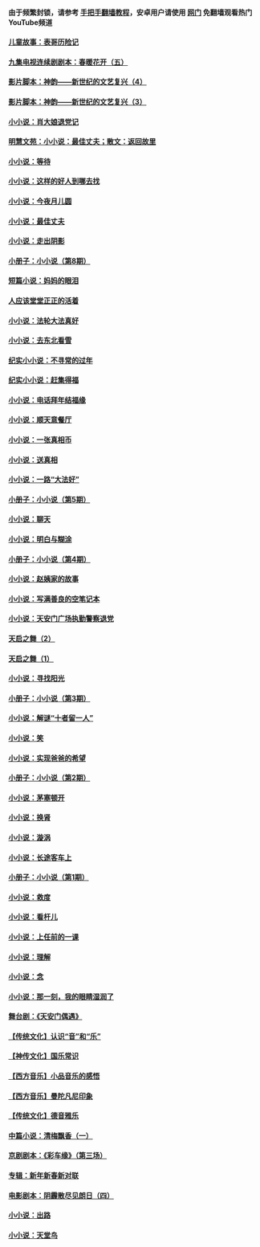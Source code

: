 #### 由于频繁封锁，请参考 [手把手翻墙教程](https://github.com/gfw-breaker/guides/wiki/)，安卓用户请使用 [网门](https://github.com/gfw-breaker/nogfw/blob/master/dl.md?t=05012100) 免翻墙观看热门YouTube频道 

#### [儿童故事：表哥历险记](../pages/328/383535.md?t=05012100) 

#### [九集电视连续剧剧本：春暖花开（五）](../pages/328/275919.md?t=05012100) 

#### [影片脚本：神韵——新世纪的文艺复兴（4）](../pages/328/266089.md?t=05012100) 

#### [影片脚本：神韵——新世纪的文艺复兴（3）](../pages/328/266087.md?t=05012100) 

#### [小小说：肖大娘退党记](../pages/328/239807.md?t=05012100) 

#### [明慧文苑：小小说：最佳丈夫；散文：返回故里](../pages/328/3439.md?t=05012100) 

#### [小小说：等待](../pages/328/223927.md?t=05012100) 

#### [小小说：这样的好人到哪去找](../pages/328/209396.md?t=05012100) 

#### [小小说：今夜月儿圆](../pages/328/193588.md?t=05012100) 

#### [小小说：最佳丈夫](../pages/328/190938.md?t=05012100) 

#### [小小说：走出阴影](../pages/328/190744.md?t=05012100) 

#### [小册子：小小说（第8期）](../pages/328/188202.md?t=05012100) 

#### [短篇小说：妈妈的眼泪](../pages/328/187712.md?t=05012100) 

#### [人应该堂堂正正的活着](../pages/328/182430.md?t=05012100) 

#### [小小说：法轮大法真好](../pages/328/174669.md?t=05012100) 

#### [小小说：去东北看雪](../pages/328/173882.md?t=05012100) 

#### [纪实小小说：不寻常的过年](../pages/328/173187.md?t=05012100) 

#### [纪实小小说：赶集得福](../pages/328/172652.md?t=05012100) 

#### [小小说：电话拜年结福缘](../pages/328/172533.md?t=05012100) 

#### [小小说：顺天意餐厅](../pages/328/170182.md?t=05012100) 

#### [小小说：一张真相币](../pages/328/169410.md?t=05012100) 

#### [小小说：送真相](../pages/328/166713.md?t=05012100) 

#### [小小说：一路“大法好”](../pages/328/162016.md?t=05012100) 

#### [小册子：小小说（第5期）](../pages/328/161131.md?t=05012100) 

#### [小小说：聊天](../pages/328/159640.md?t=05012100) 

#### [小小说：明白与糊涂](../pages/328/158101.md?t=05012100) 

#### [小册子：小小说（第4期）](../pages/328/158006.md?t=05012100) 

#### [小小说：赵姨家的故事](../pages/328/157843.md?t=05012100) 

#### [小小说：写满善良的空笔记本](../pages/328/157382.md?t=05012100) 

#### [小小说：天安门广场执勤警察退党](../pages/328/156982.md?t=05012100) 

#### [天启之舞（2）](../pages/328/153440.md?t=05012100) 

#### [天启之舞（1）](../pages/328/153439.md?t=05012100) 

#### [小小说：寻找阳光](../pages/328/153065.md?t=05012100) 

#### [小册子：小小说（第3期）](../pages/328/151715.md?t=05012100) 

#### [小小说：解谜“十者留一人”](../pages/328/148967.md?t=05012100) 

#### [小小说：笑](../pages/328/148905.md?t=05012100) 

#### [小小说：实现爸爸的希望](../pages/328/148096.md?t=05012100) 

#### [小册子：小小说（第2期）](../pages/328/147214.md?t=05012100) 

#### [小小说：茅塞顿开](../pages/328/147030.md?t=05012100) 

#### [小小说：换肾](../pages/328/146770.md?t=05012100) 

#### [小小说：漩涡](../pages/328/146683.md?t=05012100) 

#### [小小说：长途客车上](../pages/328/145076.md?t=05012100) 

#### [小册子：小小说（第1期）](../pages/328/143963.md?t=05012100) 

#### [小小说：救度](../pages/328/143927.md?t=05012100) 

#### [小小说：看杆儿](../pages/328/142137.md?t=05012100) 

#### [小小说：上任前的一课](../pages/328/140808.md?t=05012100) 

#### [小小说：理解](../pages/328/140476.md?t=05012100) 

#### [小小说：念](../pages/328/139513.md?t=05012100) 

#### [小小说：那一刻，我的眼睛湿润了](../pages/328/138476.md?t=05012100) 

#### [舞台剧：《天安门偶遇》](../pages/328/117155.md?t=05012100) 

#### [【传统文化】认识“音”和“乐”](../pages/328/108667.md?t=05012100) 

#### [【神传文化】国乐常识](../pages/328/104225.md?t=05012100) 

#### [【西方音乐】小品音乐的感悟](../pages/328/102924.md?t=05012100) 

#### [【西方音乐】曼陀凡尼印象](../pages/328/102922.md?t=05012100) 

#### [【传统文化】德音雅乐](../pages/328/102923.md?t=05012100) 

#### [中篇小说：清梅飘香（一）](../pages/328/101058.md?t=05012100) 

#### [京剧剧本：《彩车缘》（第三场）](../pages/328/96434.md?t=05012100) 

#### [专辑：新年新春新对联](../pages/328/94991.md?t=05012100) 

#### [电影剧本：阴霾散尽见朗日（四）](../pages/328/87081.md?t=05012100) 

#### [小小说：出路](../pages/328/84848.md?t=05012100) 

#### [小小说：天堂鸟](../pages/328/83084.md?t=05012100) 

